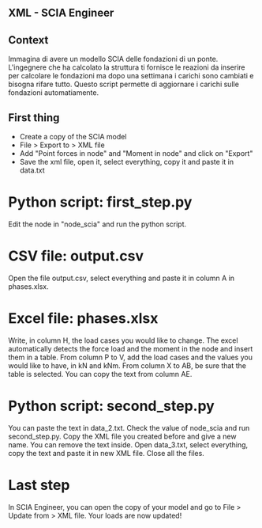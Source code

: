 ## XML - SCIA Engineer

## Context
Immagina di avere un modello SCIA delle fondazioni di un ponte. L'ingegnere che ha calcolato la struttura ti fornisce le reazioni da inserire per calcolare le fondazioni ma dopo una settimana i carichi sono cambiati e bisogna rifare tutto. Questo script permette di aggiornare i carichi sulle fondazioni automatiamente.

## First thing
- Create a copy of the SCIA model
- File > Export to > XML file
- Add "Point forces in node" and "Moment in node" and click on "Export"
- Save the xml file, open it, select everything, copy it and paste it in data.txt

# Python script: first_step.py
Edit the node in "node_scia" and run the python script.

# CSV file: output.csv
Open the file output.csv, select everything and paste it in column A in phases.xlsx.

# Excel file: phases.xlsx
Write, in column H, the load cases you would like to change. The excel automatically detects the force load and the moment in the node and insert them in a table.
From column P to V, add the load cases and the values you would like to have, in kN and kNm.
From column X to AB, be sure that the table is selected.
You can copy the text from column AE.

# Python script: second_step.py
You can paste the text in data_2.txt.
Check the value of node_scia and run second_step.py.
Copy the XML file you created before and give a new name. You can remove the text inside.
Open data_3.txt, select everything, copy the text and paste it in new XML file. Close all the files.

# Last step
In SCIA Engineer, you can open the copy of your model and go to File > Update from > XML file.
Your loads are now updated!



